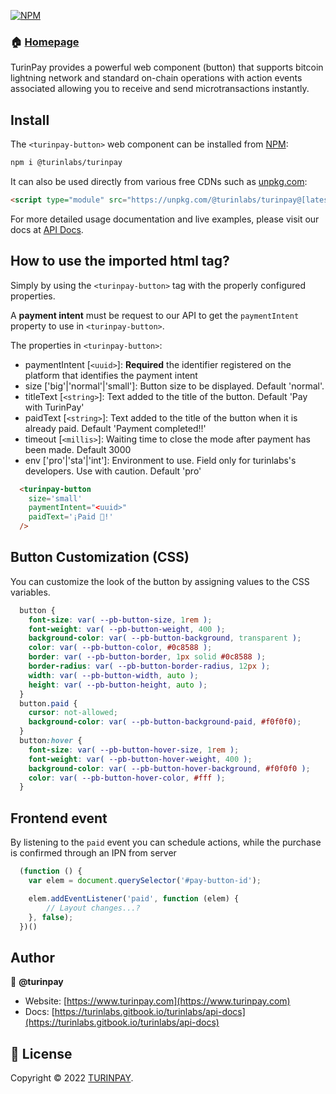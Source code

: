  [![NPM](https://img.shields.io/npm/v/@turinlabs/turinpay)](https://www.npmjs.com/package/@turinlabs/turinpay)

### 🏠 [Homepage](https://turinpay.com)
TurinPay provides a powerful web component (button) that supports bitcoin lightning network and standard on-chain operations with action events associated allowing you to receive and send microtransactions instantly.

## Install

The `<turinpay-button>` web component can be installed from [NPM](https://npmjs.org):

```sh
npm i @turinlabs/turinpay
```

It can also be used directly from various free CDNs such as [unpkg.com](https://unpkg.com):

```html
<script type="module" src="https://unpkg.com/@turinlabs/turinpay@[latest|version]/build/index.js"></script>
```

For more detailed usage documentation and live examples, please visit our docs
at [API Docs](https://turinlabs.gitbook.io/turinlabs/api-docs).

## How to use the imported html tag?

Simply by using the `<turinpay-button>` tag with the properly configured properties.

A **payment intent** must be request to our API to get the `paymentIntent` property to use in `<turinpay-button>`.

The properties in `<turinpay-button>`:

* paymentIntent [`<uuid>`]: **Required** the identifier registered on the platform that identifies the payment intent
* size ['big'|'normal'|'small']: Button size to be displayed. Default 'normal'.
* titleText [`<string>`]: Text added to the title of the button. Default 'Pay with TurinPay'
* paidText [`<string>`]: Text added to the title of the button when it is already paid. Default 'Payment completed!!'
* timeout [`<millis>`]: Waiting time to close the mode after payment has been made. Default 3000
* env ['pro'|'sta'|'int']: Environment to use. Field only for turinlabs's developers. Use with caution. Default 'pro'

```html
  <turinpay-button
    size='small'
    paymentIntent="<uuid>"
    paidText='¡Paid 🚀!'
  />
```

## Button Customization (CSS)

You can customize the look of the button by assigning values to the CSS variables.

```css
  button {
    font-size: var( --pb-button-size, 1rem );
    font-weight: var( --pb-button-weight, 400 );
    background-color: var( --pb-button-background, transparent );
    color: var( --pb-button-color, #0c8588 );
    border: var( --pb-button-border, 1px solid #0c8588 );
    border-radius: var( --pb-button-border-radius, 12px );
    width: var( --pb-button-width, auto );
    height: var( --pb-button-height, auto );
  }
  button.paid {
    cursor: not-allowed;
    background-color: var( --pb-button-background-paid, #f0f0f0);
  }
  button:hover {
    font-size: var( --pb-button-hover-size, 1rem );
    font-weight: var( --pb-button-hover-weight, 400 );
    background-color: var( --pb-button-hover-background, #f0f0f0 );
    color: var( --pb-button-hover-color, #fff );
  }
```

## Frontend event

By listening to the `paid` event you can schedule actions, while the purchase is confirmed through an IPN from server

```js
  (function () {
    var elem = document.querySelector('#pay-button-id');

    elem.addEventListener('paid', function (elem) {
        // Layout changes...?
    }, false);
  })()
```

## Author

👤 **@turinpay**

* Website: [https://www.turinpay.com](https://www.turinpay.com)
* Docs: [https://turinlabs.gitbook.io/turinlabs/api-docs](https://turinlabs.gitbook.io/turinlabs/api-docs)

## 📝 License

Copyright © 2022 [TURINPAY](https://www.turinpay.com).

